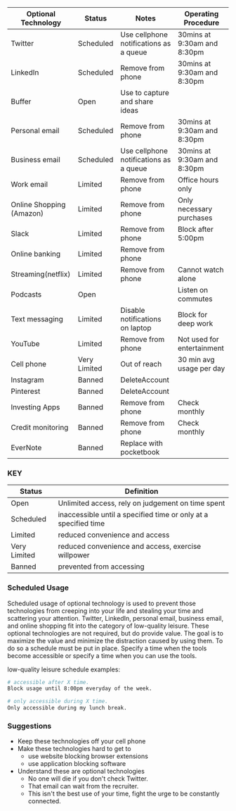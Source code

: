 |Optional Technology|Status|Notes|Operating Procedure
|---|---|---|---|
|Twitter|Scheduled|Use cellphone notifications as a queue|30mins at 9:30am and 8:30pm|
|LinkedIn|Scheduled|Remove from phone|30mins at 9:30am and 8:30pm|
|Buffer|Open|Use to capture and share ideas||
|Personal email| Scheduled|Remove from phone|30mins at 9:30am and 8:30pm|
|Business email| Scheduled|Use cellphone notifications as a queue|30mins at 9:30am and 8:30pm|
|Work email| Limited|Remove from phone|Office hours only|
|Online Shopping (Amazon)|Limited|Remove from phone|Only necessary purchases|
|Slack|Limited|Remove from phone|Block after 5:00pm|
|Online banking|Limited|Remove from phone||
|Streaming(netflix)|Limited|Remove from phone|Cannot watch alone|
|Podcasts|Open||Listen on commutes|
|Text messaging|Limited|Disable notifications on laptop|Block for deep work|
|YouTube|Limited|Remove from phone|Not used for entertainment|
|Cell phone|Very Limited|Out of reach|30 min avg usage per day|
|Instagram|Banned|DeleteAccount||
|Pinterest|Banned|DeleteAccount||
|Investing Apps|Banned|Remove from phone|Check monthly|
|Credit monitoring|Banned|Remove from phone|Check monthly|
|EverNote|Banned|Replace with pocketbook||

### KEY

|Status|Definition|
|---|---|
|Open| Unlimited access, rely on judgement on time spent|
|Scheduled| inaccessible until a specified time or only at a specified time|
|Limited| reduced convenience and access|
|Very Limited| reduced convenience and access, exercise willpower|
|Banned| prevented from accessing|

### Scheduled Usage

Scheduled usage of optional technology is used to prevent those technologies from creeping into your life and stealing your time and scattering your attention. Twitter, LinkedIn, personal email, business email, and online shopping fit into the category of low-quality leisure. These optional technologies are not required, but do provide value. The goal is to maximize the value and minimize the distraction caused by using them. To do so a schedule must be put in place. Specify a time when the tools become accessible or specify a time when you can use the tools.

low-quality leisure schedule examples:

```bash
# accessible after X time.
Block usage until 8:00pm everyday of the week.

# only accessible during X time.
Only accessible during my lunch break.
```

### Suggestions

* Keep these technologies off your cell phone
* Make these technologies hard to get to
    * use website blocking browser extensions
    * use application blocking software
* Understand these are optional technologies
    * No one will die if you don't check Twitter.
    * That email can wait from the recruiter.
    * This isn't the best use of your time, fight the urge to be constantly connected.
